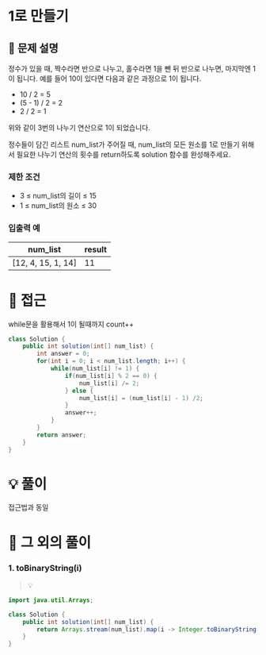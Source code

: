 # 1로 만들기

## 📌 문제 설명

정수가 있을 때, 짝수라면 반으로 나누고, 홀수라면 1을 뺀 뒤 반으로 나누면, 마지막엔 1이 됩니다. 예를 들어 10이 있다면 다음과 같은 과정으로 1이 됩니다.

- 10 / 2 = 5
- (5 - 1) / 2 = 2
- 2 / 2 = 1

위와 같이 3번의 나누기 연산으로 1이 되었습니다.

정수들이 담긴 리스트 num_list가 주어질 때, num_list의 모든 원소를 1로 만들기 위해서 필요한 나누기 연산의 횟수를 return하도록 solution 함수를 완성해주세요.

### 제한 조건

- 3 ≤ num_list의 길이 ≤ 15
- 1 ≤ num_list의 원소 ≤ 30

### 입출력 예

| num_list           | result |
| ------------------ | ------ |
| [12, 4, 15, 1, 14] | 11     |

# 🧐 접근

while문을 활용해서 1이 될때까지 count++

```java
class Solution {
    public int solution(int[] num_list) {
        int answer = 0;
        for(int i = 0; i < num_list.length; i++) {
            while(num_list[i] != 1) {
                if(num_list[i] % 2 == 0) {
                    num_list[i] /= 2;
                } else {
                    num_list[i] = (num_list[i] - 1) /2;
                }
                answer++;
            }
        }
        return answer;
    }
}
```

# 💡 풀이

접근법과 동일

# 📘 그 외의 풀이

### 1. toBinaryString(i)

> 💡

```java
import java.util.Arrays;

class Solution {
    public int solution(int[] num_list) {
        return Arrays.stream(num_list).map(i -> Integer.toBinaryString(i).length() - 1).sum();
    }
}
```
